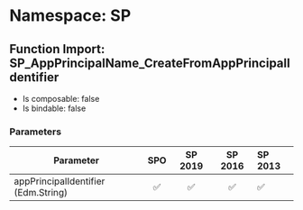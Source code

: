 # Namespace: SP

## Function Import: SP_AppPrincipalName_CreateFromAppPrincipalIdentifier

- Is composable: false
- Is bindable: false

### Parameters

Parameter | SPO | SP 2019 | SP 2016 | SP 2013
----------|:---:|:-------:|:-------:|:-------
appPrincipalIdentifier (Edm.String) | ✅ | ✅ | ✅ | ✅
